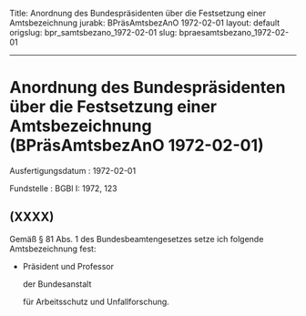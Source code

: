 Title: Anordnung des Bundespräsidenten über die Festsetzung einer Amtsbezeichnung
jurabk: BPräsAmtsbezAnO 1972-02-01
layout: default
origslug: bpr_samtsbezano_1972-02-01
slug: bpraesamtsbezano_1972-02-01

---

# Anordnung des Bundespräsidenten über die Festsetzung einer Amtsbezeichnung (BPräsAmtsbezAnO 1972-02-01)

Ausfertigungsdatum
:   1972-02-01

Fundstelle
:   BGBl I: 1972, 123



## (XXXX)

Gemäß § 81 Abs. 1 des Bundesbeamtengesetzes setze ich folgende
Amtsbezeichnung fest:

*   Präsident und Professor

    der Bundesanstalt

    für Arbeitsschutz und Unfallforschung.




